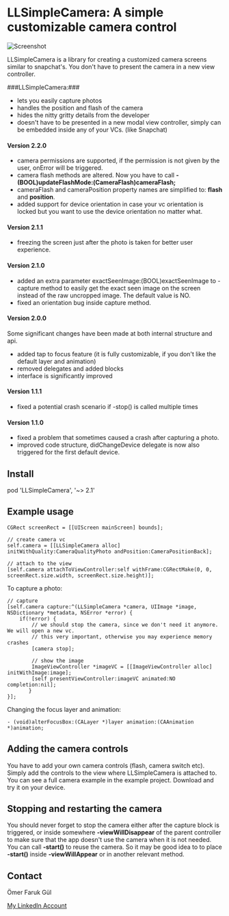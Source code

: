 # LLSimpleCamera: A simple customizable camera control

![Screenshot](https://raw.githubusercontent.com/omergul123/LLSimpleCamera/master/screenshot.png)

LLSimpleCamera is a library for creating a customized camera screens similar to snapchat's. You don't have to present the camera in a new view controller.

###LLSimpleCamera:###
* lets you easily capture photos
* handles the position and flash of the camera
* hides the nitty gritty details from the developer
* doesn't have to be presented in a new modal view controller, simply can be embedded inside any of your VCs. (like Snapchat)

#### Version 2.2.0
- camera permissions are supported, if the permission is not given by the user, onError will be triggered.
- camera flash methods are altered. Now you have to call **- (BOOL)updateFlashMode:(CameraFlash)cameraFlash;**
- cameraFlash and cameraPosition property names are simplified to: **flash** and **position**.
- added support for device orientation in case your vc orientation is locked but you want to use the device orientation no matter what.

#### Version 2.1.1
- freezing the screen just after the photo is taken for better user experience.

#### Version 2.1.0
- added an extra parameter exactSeenImage:(BOOL)exactSeenImage to -capture method to easily get the exact seen image on the screen instead of the raw uncropped image. The default value is NO.
- fixed an orientation bug inside capture method.

#### Version 2.0.0
Some significant changes have been made at both internal structure and  api.
- added tap to focus feature (it is fully customizable, if you don't like the default layer and animation)
- removed delegates and added blocks
- interface is significantly improved

#### Version 1.1.1
- fixed a potential crash scenario if -stop() is called multiple times

#### Version 1.1.0
- fixed a problem that sometimes caused a crash after capturing a photo.
- improved code structure, didChangeDevice delegate is now also triggered for the first default device.

## Install

pod 'LLSimpleCamera', '~> 2.1'

## Example usage

````
CGRect screenRect = [[UIScreen mainScreen] bounds];

// create camera vc
self.camera = [[LLSimpleCamera alloc] initWithQuality:CameraQualityPhoto andPosition:CameraPositionBack];

// attach to the view
[self.camera attachToViewController:self withFrame:CGRectMake(0, 0, screenRect.size.width, screenRect.size.height)];

````

To capture a photo:

````
// capture
[self.camera capture:^(LLSimpleCamera *camera, UIImage *image, NSDictionary *metadata, NSError *error) {
    if(!error) {    
        // we should stop the camera, since we don't need it anymore. We will open a new vc.
        // this very important, otherwise you may experience memory crashes
        [camera stop];
            
        // show the image
        ImageViewController *imageVC = [[ImageViewController alloc] initWithImage:image];
        [self presentViewController:imageVC animated:NO completion:nil];
       }
}];
````

Changing the focus layer and animation:
````
- (void)alterFocusBox:(CALayer *)layer animation:(CAAnimation *)animation;
````

## Adding the camera controls

You have to add your own camera controls (flash, camera switch etc). Simply add the controls to the view where LLSimpleCamera is attached to. You can see a full camera example in the example project. Download and try it on your device.

## Stopping and restarting the camera

You should never forget to stop the camera either after the capture block is triggered, or inside somewhere **-viewWillDisappear** of the parent controller to make sure that the app doesn't use the camera when it is not needed. You can call **-start()** to reuse the camera. So it may be good idea to to place **-start()** inside **-viewWillAppear** or in another relevant method.

## Contact

Ömer Faruk Gül

[My LinkedIn Account][2]

 [2]: http://www.linkedin.com/profile/view?id=44437676


